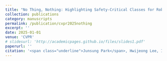 ```yaml
---
title: "No Thing, Nothing: Highlighting Safety-Critical Classes for Robust LiDAR Semantic Segmentation in Adverse Weather"
collection: publications
category: manuscripts
permalink: /publication/cvpr2025nothing
excerpt: ''
date: 2025-01-01
venue: 'CVPR'
# slidesurl: 'http://academicpages.github.io/files/slides1.pdf'
paperurl: ''
citation: '<span class="underline">Junsung Park</span>, Hwijeong Lee, Inha Kang, Hyunjung Shim.'
---
```


<!-- The contents above will be part of a list of publications, if the user clicks the link for the publication than the contents of section will be rendered as a full page, allowing you to provide more information about the paper for the reader. When publications are displayed as a single page, the contents of the above "citation" field will automatically be included below this section in a smaller font. -->